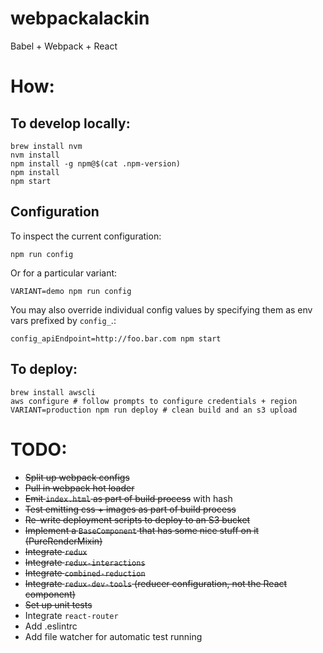 # webpackalackin
Babel + Webpack + React

# How:
## To develop locally:
```
brew install nvm
nvm install
npm install -g npm@$(cat .npm-version)
npm install
npm start
```

## Configuration

To inspect the current configuration:

```
npm run config
```

Or for a particular variant:

```
VARIANT=demo npm run config
```

You may also override individual config values by specifying them as env vars prefixed by `config_`.:

```
config_apiEndpoint=http://foo.bar.com npm start
```

## To deploy:
```
brew install awscli
aws configure # follow prompts to configure credentials + region
VARIANT=production npm run deploy # clean build and an s3 upload
```

# TODO:
* ~~Split up webpack configs~~
* ~~Pull in webpack hot loader~~
* ~~Emit `index.html` as part of build process~~ with hash
* ~~Test emitting css + images as part of build process~~
* ~~Re-write deployment scripts to deploy to an S3 bucket~~
* ~~Implement a `BaseComponent` that has some nice stuff on it (PureRenderMixin)~~
* ~~Integrate `redux`~~
* ~~Integrate `redux-interactions`~~
* ~~Integrate `combined-reduction`~~
* ~~Integrate `redux-dev-tools` (reducer configuration, not the React component)~~
* ~~Set up unit tests~~
* Integrate `react-router`
* Add .eslintrc
* Add file watcher for automatic test running
